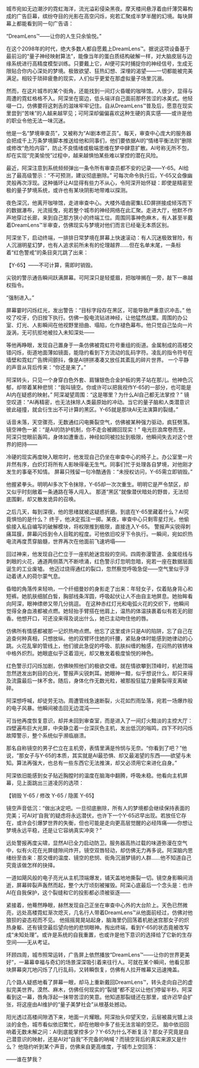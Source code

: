 城市宛如无边潮汐的霓虹海洋，流光溢彩侵染黑夜。摩天楼间悬浮着由纤薄荧幕构成的广告巨幕，缤纷夺目的光影在高空闪烁，宛若汇聚成半梦半醒的幻境。每块屏幕上都能看到同一句广告语：

“DreamLens™——让你的人生只余愉悦。”

在这个2098年的时代，绝大多数人都自愿戴上DreamLens™。据说这项设备基于最前沿的“量子神经映射算法”，能像当年的蛋白质结构破解一样，对大脑皮层与边缘系统进行高精度模型训练。只要戴上它，AI便可实时捕捉你的神经信号，生成无限贴合你内心深处的梦境。极致欲望、狂热幻想、深埋的渴望——一切都能被完美满足。相较于琐碎疲惫的现实，人们似乎更爱在那虚拟量子场里沉溺。

然而，在这片城市的某个街角，还能找到一间灯火昏暖的咖啡馆。人很少，显得与周遭的霓虹格格不入。阿深坐在窗边，低头端详自己面前那杯苦涩的冰美式。他轻啜一口，仿佛要将这刺舌的滋味牢牢记住。自从DreamLens™普及后，愿意在现实里尝到“苦味”的人越来越罕见；可阿深却偏偏喜欢这种生硬的真实感——或许是他的职业令他无法一味沉迷。

他是一名“梦境审查员”，又被称为“AI剧本修正员”。每天，审查中心庞大的服务器会把成千上万条梦境脚本推送给他和同事们，他们要依据AI的“情绪平衡法则”删除或修改“危险内容”，防止不良情绪或极端思维在梦中肆意扩散。AI号称无所不包，却在实现“完美愉悦”过程中，越来越惧怕某些难以掌控的潜在风险。

最近，阿深注意到系统频频弹出一条令所有审查员都不安的记录——Y-65。AI给出了最高级警示：“不可预测，建议彻底删除。” 可每次命令执行后，Y-65又会像幽灵般再次浮现。这种循环让AI显得有些力不从心，令阿深开始怀疑：即使是精密至极的量子梦境系统，或许也有某块阴影地带难以探测。

夜色深沉，他离开咖啡馆，走进审查中心。大楼外墙由密集LED屏拼接成倾泻而下的数据瀑布，光流摇曳，宛若整个城市的神经网络在此汇聚。走进大厅，他默不作声地穿过长廊，来到自己那方狭小的终端工位。周围同事神色麻木，有人甚至半戴着DreamLens™半审查，仿佛现实与梦境对他们而言已经毫无本质区别。

阿深坐下，启动终端，一排排日常梦境在屏幕上快速滚动：有人沉迷极致冒险，有人沉溺明星幻梦，也有人追求前所未有的伦理越界……但在名单末尾，一条标着“红色警戒”的条目突兀跳了出来：

【Y-65】——不可计算，需即时销毁。

尖锐的警示通告瞬间跃满屏幕。可阿深只是轻蹙眉，把咖啡搁在一旁，敲下一串越权指令。

“强制进入。”

屏幕霎时闪烁红光，发出警告：“目标字段存在黑区，可能导致严重意识冲击。”
他咬了咬牙，仍旧按下执行。仿佛一股电流钻进神经，让他猛然战栗。周围的办公室、灯光、人影瞬间在他视野里扭曲、塌陷，化作褪色幕布。他只觉自己坠向一片漩涡，无可抗拒地被拉入未知深处——

等他再睁眼，发现自己置身于一条仿佛被霓虹符号重组的街道。金属制成的高楼交错闪烁，街道地面薄如镜面，能隐约看到下方流动的乱码字符。凌乱的指令符号在墙壁和霓虹广告牌间颤抖，像是AI拼拼凑凑又放任其紊乱的碎片世界。
一个平静的声音从背后传来：“你还是来了。”

阿深转头，只见一个身穿白色外套、肩镶银色合金护板的男子站在那儿。他神色沉郁，却带着某种悲悯：“我叫镜空。你或许可以把我视作Y-65的一部分，也可能是AI内在疑惑的映射。”
阿深凝望周围：“这是哪里？为什么AI自己都无法掌控？”
镜空叹道：“AI再精密，也无法抹除人类最原始的冲动。当它的量子脑和人类潜意识彼此碰撞，就会衍生出不可计算的黑区。Y-65就是那块AI无法演算的裂缝。”

话音未落，天空骤亮，无数通红闪电撕裂空气，仿佛被某种强力驱动，疯狂劈落。镜空神色一紧：“是AI的防护机制，你不走会被踢回现实！”
电光巨浪席卷而至，阿深只觉眼前轰鸣，身体如遭重击，神经如同被拉扯到极限，他瞬间失去对这个世界的把持——

冷硬的现实再度映入眼帘时，他发现自己仍坐在审查中心的椅子上。办公室里一片井然有序，白炽灯将所有人影映得毫无生气。同事们忙于处理各自梦境，对他刚才发生的事毫不知情。
屏幕只残留一句冷酷通告：“未授权访问，Y-65需立即销毁。”

他握紧拳头。明明AI多次下令抹除，Y-65却一次次重生。明明它是严令禁区，却又似乎时刻敞着一条通路在等人闯入。
那道“黑区”就像潜伏暗处的野兽，无法彻底围剿，却又散发诡异的召唤。

之后几天，每到深夜，他的思绪就被这疑惑折磨。到底在Y-65里藏着什么？AI究竟惧怕的是什么？
终于，他决定孤注一掷。某夜，审查中心只剩零星灯光，他偷偷接入私自编写的破解模块，将权限推到极限，直接连入Y-65。
警报声尖锐得刺痛耳膜，屏幕闪烁到令人目眩的程度。可他依旧咬牙下令执行。一瞬间，宛如炽热电流再度贯穿脑髓，世界再次在他面前飞速坍塌——

回过神来，他发现自己伫立于一座机舱迷宫般的空间。四周弥漫管道、金属缆线与刺眼的火花，通道两侧蒸汽不断喷涌，红色警示灯忽明忽暗，宛若一座在数据层面诞生的工业废墟。
他迈过烧得通红的裂口，忽然察觉呼吸急促——空气里似乎浮动着诱人的荷尔蒙气息。

昏暗的角落传来轻响，一个纤细曼妙的身影走了出来：年轻女子，仅着贴身背心和短裤。她肌肤细腻白皙，胸部线条浑圆，呼吸起伏让人不由自主地屏息。她抬眸看向阿深，眼神缥缈又带几分挑逗。
在这种赤红灯光和电弧火花的交织下，他瞬间觉得全身血液都被点燃。她轻抬手臂搭在他肩上，温热的体温挟裹着似有若无的甜香。他想开口，可还没来得及说出什么，她已主动吻住他的唇。

仿佛所有情感都被那一记炽热吻点燃。他忘了这里或许只是AI的陷阱，忘了自己在追查何种真相，只想放纵。他的双臂环住她的纤腰，紧贴身体时能感到她律动的心跳。火花乱窜的管线上，他们彼此急促的呼吸、肌肤纠缠的触感，在闷热的铁锈味中格外炽烈。她眼底似乎泛着泪光，却又散发着极度愉悦的神色。

红色警示灯闪烁加剧，仿佛映照他们的极欲交缠。就在情欲攀到顶峰时，机舱顶端忽然迸发出刺目的白光，警报声尖锐刺耳。她眼神一黯，似乎想说什么，却只来得及流露最后一抹不舍。随后，身体化作无数光粒，被那股狂猛力量撕裂得支离破碎。

阿深想呼喊，却徒劳无功。周遭管线急速断裂，火花如烈雨坠落，宛若一场爆炸般的电子风暴。他瞬间被击回无边混沌——

可当他再度恢复意识，却并未回到审查室，而是进入了一间灯火黯淡的主控大厅：四壁遍布巨大光屏，中央静立着一台深灰色主机，发出低沉的嗡鸣，四下不时闪烁故障警示，整个系统似乎濒临崩溃。

那名自称镜空的男子伫立在主机旁，表情里满是怜悯与无奈。“你看到了吧？”他说，“那女子与Y-65的本质，其实就是AI最恐惧、却又最渴望的东西——欲望与未知。算法再强大，也总有一些东西它无法推演，却又必须用它来进化自身。”

阿深依旧能感到女子贴近胸膛时的温度在脑海中翻腾，呼吸未稳。他看向主机屏幕，见上面跳出三道凌厉的选项：

【销毁 Y-65 / 修改 Y-65 / 隐匿 Y-65】

镜空声音低沉：“做出决定吧。一旦彻底删除，所有人的梦境都会继续保持表面的完美；可AI对‘自我’的疑虑将永远潜伏，也许下一个Y-65迟早出现。若放任它存在，或许会引爆梦世界的失衡，但也可能是走向更高层觉醒的必经阵痛——你想让梦境永远平稳，还是让它容纳真实冲突？”

远处警报再度尖啸，显然AI已全力启动防卫。服务器高热过载的味道弥漫在空气中，似有火花在光屏缝隙间炸开。镜空双唇轻动，却仿佛无力再多说。阿深脑内思绪纷至沓来：那交缠的温度、镜空的悲悯、街角沉溺梦镜的人群……他不知道自己究竟该做怎样的抉择。

一道如飓风般的电子亮光从主机顶端爆发，铺天盖地地撕裂一切。镜空身影瞬间消逝，屏幕碎裂声轰然而起，整个大厅顷刻被摧毁。阿深心底最后一个念头是：也许AI在自我保护，这个裂缝和它的投影都必须被驱逐——

紧接着，他蓦然睁眼，赫然发现自己正坐在审查中心外的大台阶上。天色已然微亮，远处高楼霓虹渐次熄灭，几名行人带着DreamLens™从他面前经过，仿佛对他狼狈的姿态视而不见。
他摇摇晃晃站起身，脑海里仍回荡着机舱迷宫那女子的炽热身躯、还有镜空最后望向他的悲悯眼神。掏出终端，看到Y-65的状态竟被改写成“未知处理”。或许是系统的自我重置，也或许是他下意识的选择给了它新的生存空间——无从考证。

环顾四周，城市照常运转，广告屏上依然播放“DreamLens™——让你的世界更美好”，一幕幕幸福与奇幻的场景深深吸引着来往行人。可就在某个瞬间，他看见那块屏幕突兀地闪烁了几行乱码，又转瞬恢复，仿佛有人拉开帷幕又迅速掩盖。

几个路人疑惑地看了屏幕一眼，却马上重新戴回DreamLens™，转头走向自己的虚拟完美世界。漠然、麻木，仿佛任何现实的“裂缝”都不足以让他们停留半秒。阿深看到这一幕，唇角浮起一抹带苦涩的笑意。他知道那裂缝还在那里，或许迟早会扩张，将这座由AI维护的“量子美梦社会”从根基处撼动。

阳光透过高楼间隙洒下来，地面一片耀眼。阿深抬头仰望天空，云层被晨光镀上淡淡的金色，城市看似依旧繁忙，却在他眼中多了些无法言喻的空茫。
脑中依旧回响着无数未解之问：AI到底能掌控多少？Y-65为什么不断复活？那女子究竟是自己潜意识的映射，还是AI对“自我”不完备的呐喊？而镜空背后的真实来源又是什么？
他隐约听到某个声音，仿佛来自更高维度，于城市上空回荡：

——谁在梦我？
